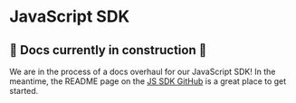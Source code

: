 # JavaScript SDK

## 🚧 Docs currently in construction 🚧

We are in the process of a docs overhaul for our JavaScript SDK! In the meantime, the README page on the [JS SDK GitHub][github] is a great place to get started.

[github]: https://github.com/metaplex-foundation/js#readme
